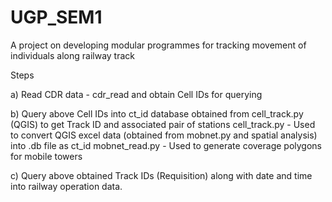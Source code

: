 # UGP_SEM1
A project on developing modular programmes for tracking movement of individuals along railway track 

Steps 

a) Read CDR data - cdr_read and obtain Cell IDs for querying

b) Query above Cell IDs into ct_id database obtained from cell_track.py (QGIS) to get Track ID and associated pair of stations
   cell_track.py - Used to convert QGIS excel data (obtained from mobnet.py and spatial analysis) into .db file as ct_id
   mobnet_read.py - Used to generate coverage polygons for mobile towers
   
c) Query above obtained Track IDs (Requisition)  along with date and time into railway operation data. 

